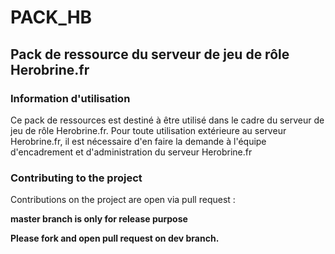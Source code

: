 # **PACK_HB**
## **Pack de ressource du serveur de jeu de rôle Herobrine.fr**

### **Information d'utilisation**
Ce pack de ressources est destiné à être utilisé dans le cadre du serveur de jeu de rôle Herobrine.fr. 
Pour toute utilisation extérieure au serveur Herobrine.fr, il est nécessaire d'en faire la demande à l'équipe d'encadrement et d'administration du serveur Herobrine.fr

### **Contributing to the project**

Contributions on the project are open via pull request :

**master branch is only for release purpose**

**Please fork and open pull request on **dev** branch.**